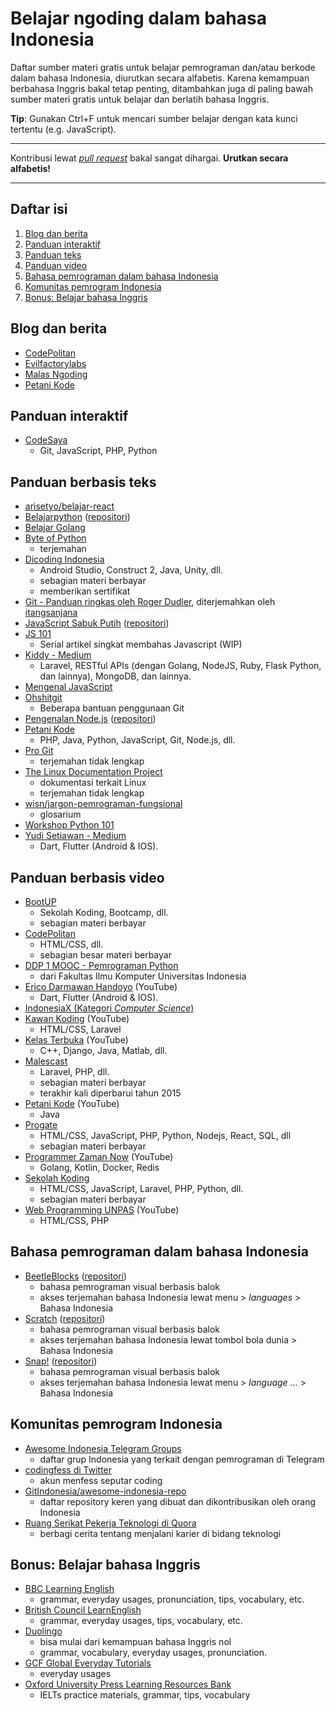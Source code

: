 # Belajar ngoding dalam bahasa Indonesia
Daftar sumber materi gratis untuk belajar pemrograman dan/atau berkode dalam bahasa Indonesia, diurutkan secara alfabetis. Karena kemampuan berbahasa Inggris bakal tetap penting, ditambahkan juga di paling bawah sumber materi gratis untuk belajar dan berlatih bahasa Inggris.

**Tip**: Gunakan Ctrl+F untuk mencari sumber belajar dengan kata kunci tertentu (e.g. JavaScript).

-------------

Kontribusi lewat [*pull request*](https://medium.com/@ahmadariffaizin/cara-pull-request-buat-hacktoberfest-417f21d4a74) bakal sangat dihargai. **Urutkan secara alfabetis!**

-------------

## Daftar isi
1. [Blog dan berita](https://github.com/amuritna/belajar-ngoding-bhs-indo#blog-dan-berita)
2. [Panduan interaktif](https://github.com/amuritna/belajar-ngoding-bhs-indo#panduan-interaktif)
3. [Panduan teks](https://github.com/amuritna/belajar-ngoding-bhs-indo#panduan-berbasis-teks)
4. [Panduan video](https://github.com/amuritna/belajar-ngoding-bhs-indo#panduan-berbasis-video)
5. [Bahasa pemrograman dalam bahasa Indonesia](https://github.com/amuritna/belajar-ngoding-bhs-indo#bahasa-pemrograman-dalam-bahasa-indonesia)
6. [Komunitas pemrogram Indonesia](https://github.com/amuritna/belajar-ngoding-bhs-indo#komunitas-pemrogram-indonesia)
7. [Bonus: Belajar bahasa Inggris](https://github.com/amuritna/belajar-ngoding-bhs-indo#bonus-belajar-bahasa-inggris)

## Blog dan berita
- [CodePolitan](https://www.codepolitan.com/)
- [Evilfactorylabs](https://blog.evilfactory.id/)
- [Malas Ngoding](https://www.malasngoding.com)
- [Petani Kode](https://www.petanikode.com/)

## Panduan interaktif
- [CodeSaya](https://codesaya.com/)
  - Git, JavaScript, PHP, Python
  
## Panduan berbasis teks
- [arisetyo/belajar-react](https://github.com/arisetyo/belajar-react)
- [Belajarpython](https://belajarpython.com/) ([repositori](https://github.com/belajarpythoncom/belajarpython.com))
- [Belajar Golang](https://dasarpemrogramangolang.novalagung.com/)
- [Byte of Python](https://github.com/asofyan/byte_of_python)
  - terjemahan
- [Dicoding Indonesia](https://www.dicoding.com)
  - Android Studio, Construct 2, Java, Unity, dll.
  - sebagian materi berbayar
  - memberikan sertifikat
- [Git - Panduan ringkas oleh Roger Dudler](https://rogerdudler.github.io/git-guide/index.id.html), diterjemahkan oleh [itangsanjana](https://github.com/itangsanjana)
- [JavaScript Sabuk Putih](https://bosnaufal.github.io/javascript-sabuk-putih/) ([repositori](https://github.com/BosNaufal/javascript-sabuk-putih))
- [JS 101](https://hendrasadewa.site/js101/)
  - Serial artikel singkat membahas Javascript (WIP)
- [Kiddy - Medium](https://medium.com/@kiddy.xyz)
  - Laravel, RESTful APIs (dengan Golang, NodeJS, Ruby, Flask Python, dan lainnya), MongoDB, dan lainnya.
- [Mengenal JavaScript](http://masputih.com/2013/01/ebook-gratis-mengenal-javascript)
- [Ohshitgit](https://ohshitgit.com/id)
  - Beberapa bantuan penggunaan Git
- [Pengenalan Node.js](http://idjs.github.io/belajar-nodejs/) ([repositori](http://idjs.github.io/belajar-nodejs/))
- [Petani Kode](https://www.petanikode.com/tutorial/)
  - PHP, Java, Python, JavaScript, Git, Node.js, dll.
- [Pro Git](https://git-scm.com/book/id/v2)
  - terjemahan tidak lengkap
- [The Linux Documentation Project](http://tldp.org/pub/Linux/docs/HOWTO/translations/indonesian/)
  - dokumentasi terkait Linux
  - terjemahan tidak lengkap
- [wisn/jargon-pemrograman-fungsional](https://github.com/wisn/jargon-pemrograman-fungsional)
  - glosarium
- [Workshop Python 101](http://sakti.github.io/python101/)
- [Yudi Setiawan - Medium](https://medium.com/@kolonel.yudisetiawan)
  - Dart, Flutter (Android & IOS).
  
## Panduan berbasis video
- [BootUP](https://bootup.ai)
  - Sekolah Koding, Bootcamp, dll.
  - sebagian materi berbayar
- [CodePolitan](https://www.codepolitan.com/)
  - HTML/CSS, dll.
  - sebagian besar materi berbayar
- [DDP 1 MOOC - Pemrograman Python](https://www.youtube.com/playlist?list=PLvkbIcjwo0qwModeUU2JyUi2RQcI6Nfc-)
  - dari Fakultas Ilmu Komputer Universitas Indonesia
- [Erico Darmawan Handoyo](https://www.youtube.com/c/EricoDarmawanHandoyo) (YouTube)
  - Dart, Flutter (Android & IOS).
- [IndonesiaX (Kategori *Computer Science*)](https://www.indonesiax.co.id/courses?category=computer-science)
- [Kawan Koding](https://www.youtube.com/kawankoding) (YouTube)
  - HTML/CSS, Laravel
- [Kelas Terbuka](https://www.youtube.com/user/faqihzamukhlish) (YouTube)
  - C++, Django, Java, Matlab, dll.
- [Malescast](https://malescast.com/)
  - Laravel, PHP, dll.
  - sebagian materi berbayar
  - terakhir kali diperbarui tahun 2015
- [Petani Kode](https://www.youtube.com/petanikode) (YouTube)
  - Java
- [Progate](https://progate.com/)
  - HTML/CSS, JavaScript, PHP, Python, Nodejs, React, SQL, dll
  - sebagian materi berbayar
- [Programmer Zaman Now](https://www.youtube.com/channel/UC14ZKB9XsDZbnHVmr4AmUpQ) (YouTube)
  - Golang, Kotlin, Docker, Redis
- [Sekolah Koding](https://sekolahkoding.com/)
  - HTML/CSS, JavaScript, Laravel, PHP, Python, dll.
  - sebagian materi berbayar
- [Web Programming UNPAS](https://www.youtube.com/channel/UCkXmLjEr95LVtGuIm3l2dPg) (YouTube)
  - HTML/CSS, PHP
  
## Bahasa pemrograman dalam bahasa Indonesia
- [BeetleBlocks](http://beetleblocks.com/) ([repositori](https://github.com/ericrosenbaum/BeetleBlocks))
  - bahasa pemrograman visual berbasis balok
  - akses terjemahan bahasa Indonesia lewat menu > *languages* > Bahasa Indonesia
- [Scratch](https://scratch.mit.edu/) ([repositori](https://github.com/LLK/))
  - bahasa pemrograman visual berbasis balok
  - akses terjemahan bahasa Indonesia lewat tombol bola dunia > Bahasa Indonesia
- [Snap!](https://snap.berkeley.edu/) ([repositori](https://github.com/jmoenig/Snap))
  - bahasa pemrograman visual berbasis balok
  - akses terjemahan bahasa Indonesia lewat menu > *language ...* > Bahasa Indonesia
  
## Komunitas pemrogram Indonesia
- [Awesome Indonesia Telegram Groups](https://github.com/hendisantika/List-All-Programming-Telegram-Group)
  - daftar grup Indonesia yang terkait dengan pemrograman di Telegram
- [codingfess di Twitter](https://twitter.com/codingfess)
  - akun menfess seputar coding
- [GitIndonesia/awesome-indonesia-repo](https://github.com/GitIndonesia/awesome-indonesia-repo)
  - daftar repository keren yang dibuat dan dikontribusikan oleh orang Indonesia
- [Ruang Serikat Pekerja Teknologi di Quora](https://id.quora.com/q/serikatpekerjateknologi)
  - berbagi cerita tentang menjalani karier di bidang teknologi
  
## Bonus: Belajar bahasa Inggris
- [BBC Learning English](http://www.bbc.co.uk/learningenglish/)
    - grammar, everyday usages, pronunciation, tips, vocabulary, etc.
- [British Council LearnEnglish](http://learnenglish.britishcouncil.org/)
    - grammar, everyday usages, tips, vocabulary, etc.
- [Duolingo](https://id.duolingo.com/course/en/id/Pelajari-Bahasa-Inggris-Online)
    - bisa mulai dari kemampuan bahasa Inggris nol
    - grammar, vocabulary, everyday usages, pronunciation.
- [GCF Global Everyday Tutorials](https://edu.gcfglobal.org/en/topics/everydaylife/)
    - everyday usages
- [Oxford University Press Learning Resources Bank](https://elt.oup.com/learning_resources/)
  - IELTs practice materials, grammar, tips, vocabulary

